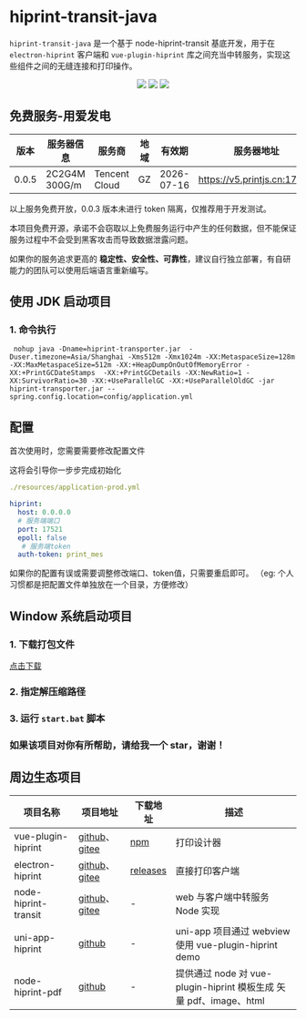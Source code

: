 <a name="readme-top"></a>

# hiprint-transit-java

`hiprint-transit-java` 是一个基于 node-hiprint-transit 基底开发，用于在 `electron-hiprint` 客户端和 `vue-plugin-hiprint` 库之间充当中转服务，实现这些组件之间的无缝连接和打印操作。

<p align="center">
 <img src="https://img.shields.io/badge/SpringBoot-8-green.svg"/>
 <img src="https://img.shields.io/badge/Java-8-blue.svg"/>
 <img src="https://img.shields.io/badge/SpringMVC-5.3.31.RELEASE-blue.svg"/>
</p>


## 免费服务-用爱发电

| 版本    | 服务器信息     | 服务商        | 地域 | 有效期        | 服务器地址                         | Token              |
|-------| -------------- | ------------- | ---- |------------|-------------------------------| ------------------ |
| 0.0.5 | 2C2G4M 300G/m  | Tencent Cloud | GZ   | 2026-07-16 | https://v5.printjs.cn:17521   | hiprint\*          |

以上服务免费开放，0.0.3 版本未进行 token 隔离，仅推荐用于开发测试。

本项目免费开源，承诺不会窃取以上免费服务运行中产生的任何数据，但不能保证服务过程中不会受到黑客攻击而导致数据泄露问题。

如果你的服务追求更高的 **稳定性、安全性、可靠性**，建议自行独立部署，有自研能力的团队可以使用后端语言重新编写。






##  使用 JDK 启动项目

### 1. 命令执行

```shell
 nohup java -Dname=hiprint-transporter.jar  -Duser.timezone=Asia/Shanghai -Xms512m -Xmx1024m -XX:MetaspaceSize=128m -XX:MaxMetaspaceSize=512m -XX:+HeapDumpOnOutOfMemoryError -XX:+PrintGCDateStamps  -XX:+PrintGCDetails -XX:NewRatio=1 -XX:SurvivorRatio=30 -XX:+UseParallelGC -XX:+UseParallelOldGC -jar hiprint-transporter.jar --spring.config.location=config/application.yml 
```



## 配置

首次使用时，您需要需要修改配置文件

这将会引导你一步步完成初始化

```yaml
./resources/application-prod.yml

hiprint:
  host: 0.0.0.0
  # 服务端端口
  port: 17521
  epoll: false
   # 服务端token
  auth-token: print_mes
```

如果你的配置有误或需要调整修改端口、token值，只需要重启即可。
（eg: 个人习惯都是把配置文件单独放在一个目录，方便修改）

## Window 系统启动项目

### 1. 下载打包文件

[点击下载](https://gitee.com/Xavier9896/node-hiprint-transit/blob/main/out/transit-setup-0.0.5.exe)

### 2. 指定解压缩路径

### 3. 运行 `start.bat` 脚本

### 如果该项目对你有所帮助，请给我一个 star，谢谢！

## 周边生态项目

| 项目名称             | 项目地址                                                                                                                 | 下载地址                                                          | 描述                                                               |
| -------------------- | ------------------------------------------------------------------------------------------------------------------------ | ----------------------------------------------------------------- | ------------------------------------------------------------------ |
| vue-plugin-hiprint   | [github](https://github.com/CcSimple/vue-plugin-hiprint)、[gitee](https://gitee.com/CcSimple/vue-plugin-hiprint)         | [npm](https://www.npmjs.com/package/vue-plugin-hiprint)           | 打印设计器                                                         |
| electron-hiprint     | [github](https://github.com/CcSimple/electron-hiprint)、[gitee](https://gitee.com/CcSimple/electron-hiprint)             | [releases](https://github.com/CcSimple/electron-hiprint/releases) | 直接打印客户端                                                     |
| node-hiprint-transit | [github](https://github.com/Xavier9896/node-hiprint-transit)、[gitee](https://gitee.com/Xavier9896/node-hiprint-transit) | -                                                                 | web 与客户端中转服务 Node 实现                                     | | -                                                                 | web 与客户端中转服务 Java 实现                                     |
| uni-app-hiprint      | [github](https://github.com/Xavier9896/uni-app-hiprint)                                                                  | -                                                                 | uni-app 项目通过 webview 使用 vue-plugin-hiprint demo              |
| node-hiprint-pdf     | [github](https://github.com/CcSimple/node-hiprint-pdf)                                                                   | -                                                                 | 提供通过 node 对 vue-plugin-hiprint 模板生成 矢量 pdf、image、html |
